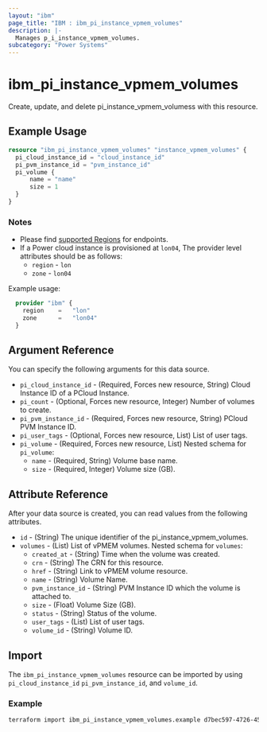 ```yaml
---
layout: "ibm"
page_title: "IBM : ibm_pi_instance_vpmem_volumes"
description: |-
  Manages p_i_instance_vpmem_volumes.
subcategory: "Power Systems"
---
```


# ibm_pi_instance_vpmem_volumes

Create, update, and delete pi_instance_vpmem_volumess with this resource.

## Example Usage

```terraform
resource "ibm_pi_instance_vpmem_volumes" "instance_vpmem_volumes" {
  pi_cloud_instance_id = "cloud_instance_id"
  pi_pvm_instance_id = "pvm_instance_id"
  pi_volume {
      name = "name"
      size = 1
  }
}
```

### Notes

- Please find [supported Regions](https://cloud.ibm.com/apidocs/power-cloud#endpoint) for endpoints.
- If a Power cloud instance is provisioned at `lon04`, The provider level attributes should be as follows:
  - `region` - `lon`
  - `zone` - `lon04`
  
Example usage:

  ```terraform
    provider "ibm" {
      region    =   "lon"
      zone      =   "lon04"
    }
  ```

## Argument Reference

You can specify the following arguments for this data source.

- `pi_cloud_instance_id` - (Required, Forces new resource, String) Cloud Instance ID of a PCloud Instance.
- `pi_count` - (Optional, Forces new resource, Integer) Number of volumes to create.
- `pi_pvm_instance_id` - (Required, Forces new resource, String) PCloud PVM Instance ID.
- `pi_user_tags` - (Optional, Forces new resource, List) List of user tags.
- `pi_volume` - (Required, Forces new resource, List)
   Nested schema for `pi_volume`:
  - `name` - (Required, String) Volume base name.
  - `size` - (Required, Integer) Volume size (GB).

## Attribute Reference

After your data source is created, you can read values from the following attributes.

- `id` - (String) The unique identifier of the pi_instance_vpmem_volumes.
- `volumes` - (List) List of vPMEM volumes.
   Nested schema for `volumes`:
  - `created_at` - (String) Time when the volume was created.
  - `crn` - (String) The CRN for this resource.
  - `href` - (String) Link to vPMEM volume resource.
  - `name` - (String) Volume Name.
  - `pvm_instance_id` - (String) PVM Instance ID which the volume is attached to.
  - `size` - (Float) Volume Size (GB).
  - `status` - (String) Status of the volume.
  - `user_tags` - (List) List of user tags.
  - `volume_id` - (String) Volume ID.

## Import

The `ibm_pi_instance_vpmem_volumes` resource can be imported by using `pi_cloud_instance_id` `pi_pvm_instance_id`, and `volume_id`.

### Example

```bash
terraform import ibm_pi_instance_vpmem_volumes.example d7bec597-4726-451f-8a63-e62e6f19c32c/cea6651a-bc0a-4438-9f8a-a0770bbf3ebb/cea6651a-4726-451f-8a63--e62e6f19c32c
```
